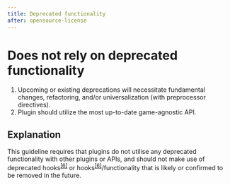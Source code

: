 ```yaml
---
title: Deprecated functionality
after: opensource-license
---
```


# Does not rely on deprecated functionality

1. Upcoming or existing deprecations will necessitate fundamental changes, refactoring, and/or universalization (with preprocessor directives).
2. Plugin should utilize the most up-to-date game-agnostic API.

## Explanation

This guideline requires that plugins do not utilise any deprecated functionality with other plugins or APIs, and should not make use of deprecated hooks<sup><a href="/glossary#hooks">[6]</a></sup> or hooks<sup><a href="/glossary#hooks">[6]</a></sup>/functionality that is likely or confirmed to be removed in the future.
